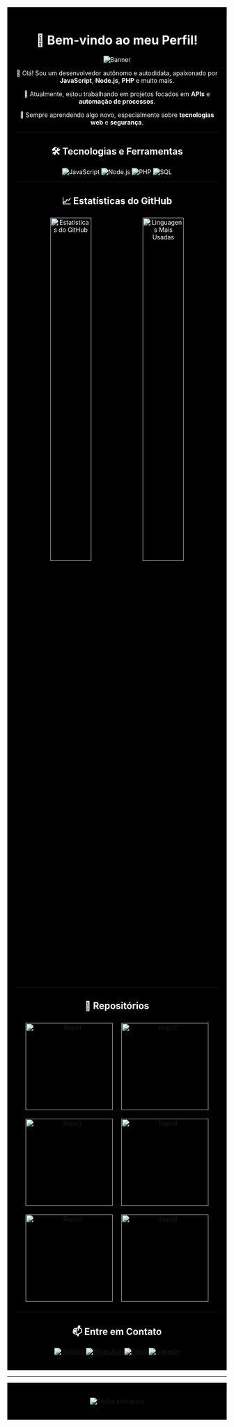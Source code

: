 <div align="center" style="background-color:black; padding:20px; color:white;">

# 🖤 Bem-vindo ao meu Perfil!

![Banner](https://via.placeholder.com/800x200.png?text=Bem-vindo+ao+meu+GitHub+Profile&bg=000000&fg=ffffff)

👋 Olá! Sou um desenvolvedor autônomo e autodidata, apaixonado por **JavaScript**, **Node.js**, **PHP** e muito mais.

🔭 Atualmente, estou trabalhando em projetos focados em **APIs** e **automação de processos**.

🌱 Sempre aprendendo algo novo, especialmente sobre **tecnologias web** e **segurança**.

---

## 🛠️ Tecnologias e Ferramentas

![JavaScript](https://img.shields.io/badge/JavaScript-323330?style=for-the-badge&logo=javascript&logoColor=white)
![Node.js](https://img.shields.io/badge/Node.js-339933?style=for-the-badge&logo=nodedotjs&logoColor=white)
![PHP](https://img.shields.io/badge/PHP-777BB4?style=for-the-badge&logo=php&logoColor=white)
![SQL](https://img.shields.io/badge/SQL-4479A1?style=for-the-badge&logo=mysql&logoColor=white)

---

## 📈 Estatísticas do GitHub

<div align="center">
  <img src="https://github-readme-stats.vercel.app/api?username=andreluizboanergers&show_icons=true&theme=dark&hide_border=true&count_private=true" alt="Estatísticas do GitHub" width="45%" />
  <img src="https://github-readme-stats.vercel.app/api/top-langs/?username=andreluizboanergers&layout=compact&theme=dark&hide_border=true" alt="Linguagens Mais Usadas" width="45%" />
</div>

---

## 📂 Repositórios

<div align="center" style="display: flex; flex-wrap: wrap; justify-content: center;">
  <a href="https://github.com/andreluizboanergers/convert-docx-to-pdf-files" style="margin: 10px;">
    <img src="https://github-readme-stats.vercel.app/api/pin/?username=andreluizboanergers&repo=convert-docx-to-pdf-files&theme=dark" alt="Repo1" width="200" />
  </a>
  <a href="https://github.com/andreluizboanergers/api-biblia-jfa-acf-node-express" style="margin: 10px;">
    <img src="https://github-readme-stats.vercel.app/api/pin/?username=andreluizboanergers&repo=api-biblia-jfa-acf-node-express&theme=dark" alt="Repo2" width="200" />
  </a>
  <a href="https://github.com/andreluizboanergers/automacao-sqlmap-api-nodejs" style="margin: 10px;">
    <img src="https://github-readme-stats.vercel.app/api/pin/?username=andreluizboanergers&repo=automacao-sqlmap-api-nodejs&theme=dark" alt="Repo3" width="200" />
  </a>
  <a href="https://github.com/andreluizboanergers/integracao-mp" style="margin: 10px;">
    <img src="https://github-readme-stats.vercel.app/api/pin/?username=andreluizboanergers&repo=integracao-mp&theme=dark" alt="Repo4" width="200" />
  </a>
  <a href="https://github.com/andreluizboanergers/criptografia-propia-N-chave-baseAncii-charcodes" style="margin: 10px;">
    <img src="https://github-readme-stats.vercel.app/api/pin/?username=andreluizboanergers&repo=criptografia-propia-N-chave-baseAncii-charcodes&theme=dark" alt="Repo5" width="200" />
  </a>
  <a href="https://github.com/andreluizboanergers/monitor-imap-chilkat-node18-win-x64" style="margin: 10px;">
    <img src="https://github-readme-stats.vercel.app/api/pin/?username=andreluizboanergers&repo=monitor-imap-chilkat-node18-win-x64&theme=dark" alt="Repo6" width="200" />
  </a>
</div>

---

## 📫 Entre em Contato

[![Website](https://img.shields.io/badge/Website-000000?style=for-the-badge&logo=About.me&logoColor=white)](https://www.algweb.com.br)
[![WhatsApp](https://img.shields.io/badge/WhatsApp-25D366?style=for-the-badge&logo=whatsapp&logoColor=white)](https://wa.me/5516988655532)
[![Email](https://img.shields.io/badge/Email-D14836?style=for-the-badge&logo=gmail&logoColor=white)](mailto:contato@algweb.com.br)
[![LinkedIn](https://img.shields.io/badge/LinkedIn-0077B5?style=for-the-badge&logo=linkedin&logoColor=white)](https://www.linkedin.com/in/andre-luiz-790599182/)

</div>

---

<div align="center" style="background-color:black; padding:20px;">

![Snake animation](https://github.com/andreluizboanergers/andreluizboanergers/blob/output/github-contribution-grid-snake.svg)

</div>
